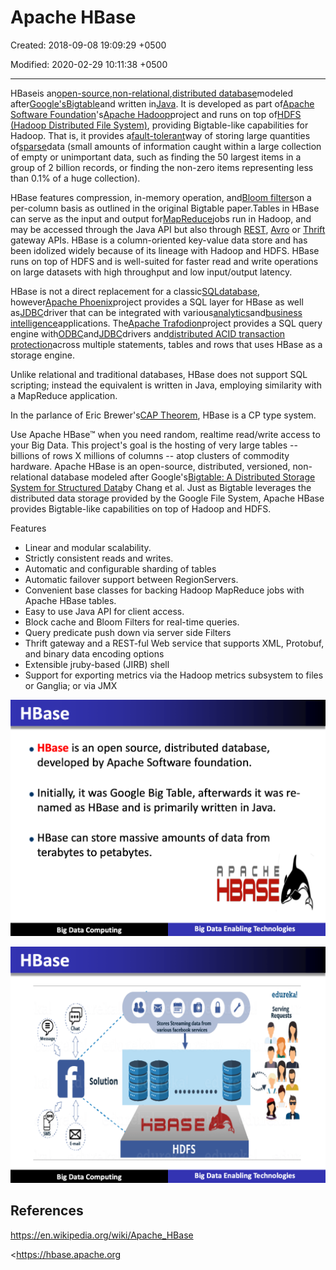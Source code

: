 # Apache HBase

Created: 2018-09-08 19:09:29 +0500

Modified: 2020-02-29 10:11:38 +0500

---

HBaseis an[open-source](https://en.wikipedia.org/wiki/Open-source),[non-relational](https://en.wikipedia.org/wiki/Non-relational_database),[distributed database](https://en.wikipedia.org/wiki/Distributed_database)modeled after[Google's](https://en.wikipedia.org/wiki/Google)[Bigtable](https://en.wikipedia.org/wiki/Bigtable)and written in[Java](https://en.wikipedia.org/wiki/Java_(programming_language)). It is developed as part of[Apache Software Foundation](https://en.wikipedia.org/wiki/Apache_Software_Foundation)'s[Apache Hadoop](https://en.wikipedia.org/wiki/Hadoop)project and runs on top of[HDFS (Hadoop Distributed File System)](https://en.wikipedia.org/wiki/Hadoop_Distributed_File_System), providing Bigtable-like capabilities for Hadoop. That is, it provides a[fault-tolerant](https://en.wikipedia.org/wiki/Fault-tolerant)way of storing large quantities of[sparse](https://en.wikipedia.org/wiki/Sparse_file)data (small amounts of information caught within a large collection of empty or unimportant data, such as finding the 50 largest items in a group of 2 billion records, or finding the non-zero items representing less than 0.1% of a huge collection).

HBase features compression, in-memory operation, and[Bloom filters](https://en.wikipedia.org/wiki/Bloom_filter)on a per-column basis as outlined in the original Bigtable paper.Tables in HBase can serve as the input and output for[MapReduce](https://en.wikipedia.org/wiki/Mapreduce)jobs run in Hadoop, and may be accessed through the Java API but also through [REST](https://en.wikipedia.org/wiki/REST), [Avro](https://en.wikipedia.org/wiki/Avro_(serialization_system)) or [Thrift](https://en.wikipedia.org/wiki/Thrift_(protocol)) gateway APIs. HBase is a column-oriented key-value data store and has been idolized widely because of its lineage with Hadoop and HDFS. HBase runs on top of HDFS and is well-suited for faster read and write operations on large datasets with high throughput and low input/output latency.

HBase is not a direct replacement for a classic[SQL](https://en.wikipedia.org/wiki/SQL)[database](https://en.wikipedia.org/wiki/Database), however[Apache Phoenix](https://en.wikipedia.org/wiki/Apache_Phoenix)project provides a SQL layer for HBase as well as[JDBC](https://en.wikipedia.org/wiki/JDBC)driver that can be integrated with various[analytics](https://en.wikipedia.org/wiki/Analytics)and[business intelligence](https://en.wikipedia.org/wiki/Business_intelligence)applications. The[Apache Trafodion](https://en.wikipedia.org/wiki/Apache_Trafodion)project provides a SQL query engine with[ODBC](https://en.wikipedia.org/wiki/ODBC)and[JDBC](https://en.wikipedia.org/wiki/JDBC)drivers and[distributed ACID transaction protection](https://en.wikipedia.org/wiki/ACID#Distributed_transactions)across multiple statements, tables and rows that uses HBase as a storage engine.

Unlike relational and traditional databases, HBase does not support SQL scripting; instead the equivalent is written in Java, employing similarity with a MapReduce application.

In the parlance of Eric Brewer's[CAP Theorem](https://en.wikipedia.org/wiki/CAP_Theorem), HBase is a CP type system.

Use Apache HBase™ when you need random, realtime read/write access to your Big Data. This project's goal is the hosting of very large tables -- billions of rows X millions of columns -- atop clusters of commodity hardware. Apache HBase is an open-source, distributed, versioned, non-relational database modeled after Google's[Bigtable: A Distributed Storage System for Structured Data](http://research.google.com/archive/bigtable.html)by Chang et al. Just as Bigtable leverages the distributed data storage provided by the Google File System, Apache HBase provides Bigtable-like capabilities on top of Hadoop and HDFS.

Features
-   Linear and modular scalability.
-   Strictly consistent reads and writes.
-   Automatic and configurable sharding of tables
-   Automatic failover support between RegionServers.
-   Convenient base classes for backing Hadoop MapReduce jobs with Apache HBase tables.
-   Easy to use Java API for client access.
-   Block cache and Bloom Filters for real-time queries.
-   Query predicate push down via server side Filters
-   Thrift gateway and a REST-ful Web service that supports XML, Protobuf, and binary data encoding options
-   Extensible jruby-based (JIRB) shell
-   Support for exporting metrics via the Hadoop metrics subsystem to files or Ganglia; or via JMX

![HBase • HBase is an open source, distributed database, developed by Apache Software foundation. • Initially, it was Google Big Table, afterwards it was re- named as HBase and is primarily written in Java. • HBase can store massive amounts of data from terabytes to petabytes. Big Data Computing R PRC HE HBRSE Big Data Enabling Technologies ](../../media/Technologies-Apache-Apache-HBase-image1.png)

![HBase ',MessaE' Solution E-mai Big Data Computing ooeooe Stores Streaming data from edureka! Requests HäRSE HDFS Big Data Enabling Technologies ](../../media/Technologies-Apache-Apache-HBase-image2.png)

## References

<https://en.wikipedia.org/wiki/Apache_HBase>

<https://hbase.apache.org


